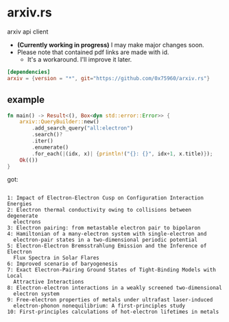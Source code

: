 # arxiv.rs

arxiv api client 

* **(Currently working in progress)** I may make major changes soon.
* Please note that contained pdf links are made with id.
    * It's a workaround. I'll improve it later.

```toml
[dependencies]
arxiv = {version = "*", git="https://github.com/0x75960/arxiv.rs"}
```

## example

```rust
fn main() -> Result<(), Box<dyn std::error::Error>> {
    arxiv::QueryBuilder::new()
        .add_search_query("all:electron")
        .search()?
        .iter()
        .enumerate()
        .for_each(|(idx, x)| {println!("{}: {}", idx+1, x.title)});
    Ok(())
}
```

got:

```console

1: Impact of Electron-Electron Cusp on Configuration Interaction Energies
2: Electron thermal conductivity owing to collisions between degenerate
  electrons
3: Electron pairing: from metastable electron pair to bipolaron
4: Hamiltonian of a many-electron system with single-electron and
  electron-pair states in a two-dimensional periodic potential
5: Electron-Electron Bremsstrahlung Emission and the Inference of Electron
  Flux Spectra in Solar Flares
6: Improved scenario of baryogenesis
7: Exact Electron-Pairing Ground States of Tight-Binding Models with Local
  Attractive Interactions
8: Electron-electron interactions in a weakly screened two-dimensional
  electron system
9: Free-electron properties of metals under ultrafast laser-induced
  electron-phonon nonequilibrium: A first-principles study
10: First-principles calculations of hot-electron lifetimes in metals
```
